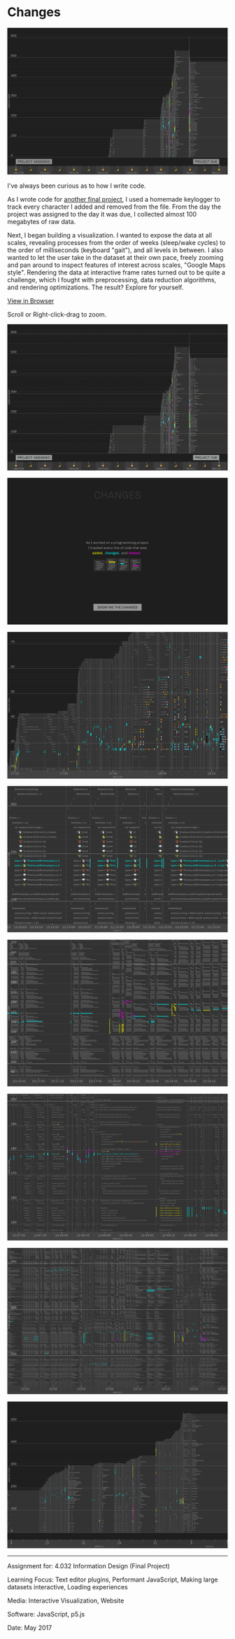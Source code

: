 # Changes

![](Changes1.png)

I've always been curious as to how I write code.

As I wrote code for [another final project](https://github.com/willy-vvu/EmojiGame), I used a homemade keylogger to track every character I added and removed from the file. From the day the project was assigned to the day it was due, I collected almost 100 megabytes of raw data.

Next, I began building a visualization. I wanted to expose the data at all scales, revealing processes from the order of weeks (sleep/wake cycles) to the order of milliseconds (keyboard "gait"), and all levels in between. I also wanted to let the user take in the dataset at their own pace, freely zooming and pan around to inspect features of interest across scales, "Google Maps style". Rendering the data at interactive frame rates turned out to be quite a challenge, which I fought with preprocessing, data reduction algorithms, and rendering optimizations. The result? Explore for yourself.

[View in Browser](https://willy-vvu.github.io/Changes/)

Scroll or Right-click-drag to zoom.

![](Changes2.gif)

![](Changes3.png)

![](Changes4.png)

![](Changes5.png)

![](Changes6.png)

![](Changes7.png)

![](Changes8.png)

![](Changes9.png)

---

Assignment for: 4.032 Information Design (Final Project)

Learning Focus: Text editor plugins, Performant JavaScript, Making large datasets interactive, Loading experiences

Media: Interactive Visualization, Website

Software: JavaScript, p5.js

Date: May 2017
